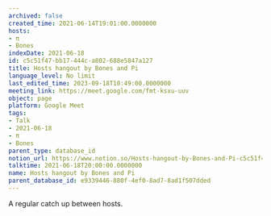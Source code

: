 ```yaml
---
archived: false
created_time: 2021-06-14T19:01:00.0000000
hosts:
- π
- Bones
indexDate: 2021-06-18
id: c5c51f47-bb17-444c-a802-688e5847a127
title: Hosts hangout by Bones and Pi
language_level: No limit
last_edited_time: 2023-09-18T10:49:00.0000000
meeting_link: https://meet.google.com/fmt-ksxu-uuv
object: page
platform: Google Meet
tags:
- Talk
- 2021-06-18
- π
- Bones
parent_type: database_id
notion_url: https://www.notion.so/Hosts-hangout-by-Bones-and-Pi-c5c51f47bb17444ca802688e5847a127
talktime: 2021-06-18T20:00:00.0000000
name: Hosts hangout by Bones and Pi
parent_database_id: e9339446-880f-4ef0-8ad7-8ad1f507dded
---
```


A regular catch up between hosts.


